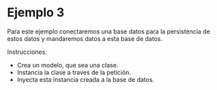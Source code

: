 # Ejemplo 3

Para este ejemplo conectaremos una base datos para la persistencia de estos datos y mandaremos datos a esta base de datos.

Instrucciones:

* Crea un modelo, que sea una clase.
* Instancia la clase a traves de la petición.
* Inyecta esta instancia creada a la base de datos.
 
